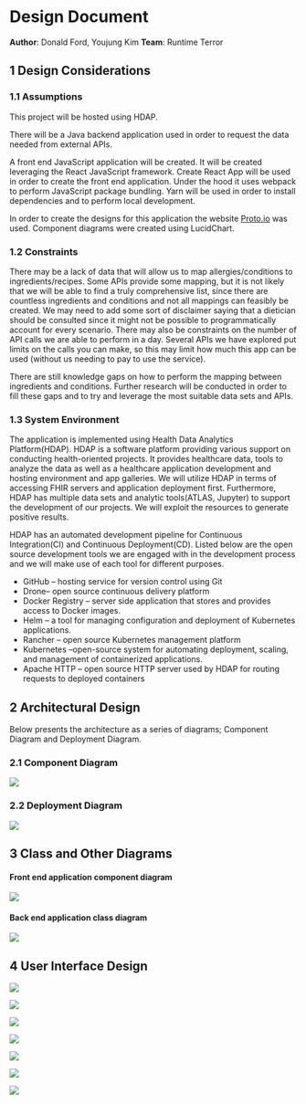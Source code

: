 # Design Document

**Author**: Donald Ford, Youjung Kim
**Team**: Runtime Terror

## 1 Design Considerations

### 1.1 Assumptions

This project will be hosted using HDAP.

There will be a Java backend application used in order to request the data needed from external APIs.

A front end JavaScript application will be created. It will be created leveraging the React JavaScript framework. Create React App will be used in order to create the front end application. Under the hood it uses webpack to perform JavaScript package bundling. Yarn will be used in order to install dependencies and to perform local development.

In order to create the designs for this application the website [Proto.io](http://proto.io) was used. Component diagrams were created using LucidChart.

### 1.2 Constraints

There may be a lack of data that will allow us to map allergies/conditions to ingredients/recipes. Some APIs provide some mapping, but it is not likely that we will be able to find a truly comprehensive list, since there are countless ingredients and conditions and not all mappings can feasibly be created. We may need to add some sort of disclaimer saying that a dietician should be consulted since it might not be possible to programmatically account for every scenario. There may also be constraints on the number of API calls we are able to perform in a day. Several APIs we have explored put limits on the calls you can make, so this may limit how much this app can be used (without us needing to pay to use the service).

There are still knowledge gaps on how to perform the mapping between ingredients and conditions. Further research will be conducted in order to fill these gaps and to try and leverage the most suitable data sets and APIs.

### 1.3 System Environment

The application is implemented using Health Data Analytics Platform(HDAP). HDAP is a software platform providing various support on conducting health-oriented projects. It provides healthcare data, tools to analyze the data as well as a healthcare application development and hosting environment and app galleries.
We will utilize HDAP in terms of accessing FHIR servers and application deployment first. Furthermore, HDAP has multiple data sets and analytic tools(ATLAS, Jupyter) to support the development of our projects. We will exploit the resources to generate positive results.

HDAP has an automated development pipeline for Continuous Integration(CI) and Continuous Deployment(CD). Listed below are the open source development tools we are engaged with in the development process and we will make use of each tool for different purposes.

- GitHub – hosting service for version control using Git
- Drone– open source continuous delivery platform
- Docker Registry – server side application that stores and provides access to Docker images.
- Helm – a tool for managing configuration and deployment of Kubernetes applications.
- Rancher – open source Kubernetes management platform
- Kubernetes –open-source system for automating deployment, scaling, and management of containerized applications.
- Apache HTTP – open source HTTP server used by HDAP for routing requests to deployed containers

## 2 Architectural Design

Below presents the architecture as a series of diagrams; Component Diagram and Deployment Diagram.

### 2.1 Component Diagram

![](./images/component-diagram.png)

### 2.2 Deployment Diagram

![](./images/deployment-diagram.png)

## 3 Class and Other Diagrams

#### Front end application component diagram

![](./images/fe-diagram.png)

#### Back end application class diagram

![](./images/backendClassDiagram.PNG)

## 4 User Interface Design

![](./images/login_design.png)

![](./images/sign_up_design.png)

![](./images/main_page_design.png)

![](./images/allergies_design.png)

![](./images/ingredients_design.png)

![](./images/results_design.png)

![](./images/nutrition_modal.png)
